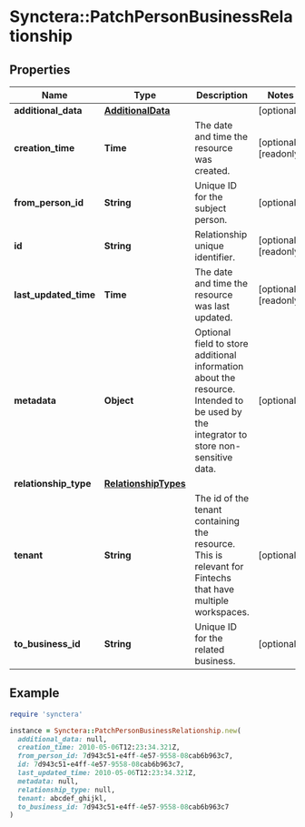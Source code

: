 # Synctera::PatchPersonBusinessRelationship

## Properties

| Name | Type | Description | Notes |
| ---- | ---- | ----------- | ----- |
| **additional_data** | [**AdditionalData**](AdditionalData.md) |  | [optional] |
| **creation_time** | **Time** | The date and time the resource was created. | [optional][readonly] |
| **from_person_id** | **String** | Unique ID for the subject person.  | [optional] |
| **id** | **String** | Relationship unique identifier. | [optional][readonly] |
| **last_updated_time** | **Time** | The date and time the resource was last updated. | [optional][readonly] |
| **metadata** | **Object** | Optional field to store additional information about the resource. Intended to be used by the integrator to store non-sensitive data.  | [optional] |
| **relationship_type** | [**RelationshipTypes**](RelationshipTypes.md) |  |  |
| **tenant** | **String** | The id of the tenant containing the resource. This is relevant for Fintechs that have multiple workspaces.  | [optional] |
| **to_business_id** | **String** | Unique ID for the related business.  | [optional] |

## Example

```ruby
require 'synctera'

instance = Synctera::PatchPersonBusinessRelationship.new(
  additional_data: null,
  creation_time: 2010-05-06T12:23:34.321Z,
  from_person_id: 7d943c51-e4ff-4e57-9558-08cab6b963c7,
  id: 7d943c51-e4ff-4e57-9558-08cab6b963c7,
  last_updated_time: 2010-05-06T12:23:34.321Z,
  metadata: null,
  relationship_type: null,
  tenant: abcdef_ghijkl,
  to_business_id: 7d943c51-e4ff-4e57-9558-08cab6b963c7
)
```

